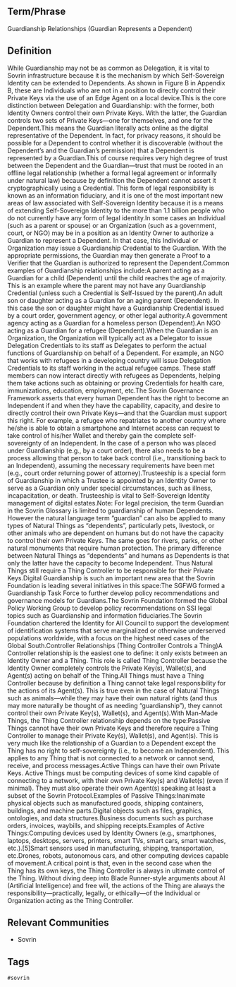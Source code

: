 ## Term/Phrase
Guardianship Relationships (Guardian Represents a Dependent)

## Definition
While Guardianship may not be as common as Delegation, it is vital to Sovrin infrastructure because it is the mechanism by which Self-Sovereign Identity can be extended to Dependents. As shown in Figure B in Appendix B, these are Individuals who are not in a position to directly control their Private Keys via the use of an Edge Agent on a local device.This is the core distinction between Delegation and Guardianship: with the former, both Identity Owners control their own Private Keys. With the latter, the Guardian controls two sets of Private Keys&mdash;one for themselves, and one for the Dependent.This means the Guardian literally acts online as the digital representative of the Dependent. In fact, for privacy reasons, it should be possible for a Dependent to control whether it is discoverable (without the Dependent&rsquo;s and the Guardian&rsquo;s permission) that a Dependent is represented by a Guardian.This of course requires very high degree of trust between the Dependent and the Guardian&mdash;trust that must be rooted in an offline legal relationship (whether a formal legal agreement or informally under natural law) because by definition the Dependent cannot assert it cryptographically using a Credential. This form of legal responsibility is known as an information fiduciary, and it is one of the most important new areas of law associated with Self-Sovereign Identity because it is a means of extending Self-Sovereign Identity to the more than 1.1 billion people who do not currently have any form of legal identity.In some cases an Individual (such as a parent or spouse) or an Organization (such as a government, court, or NGO) may be in a position as an Identity Owner to authorize a Guardian to represent a Dependent. In that case, this Individual or Organization may issue a Guardianship Credential to the Guardian. With the appropriate permissions, the Guardian may then generate a Proof to a Verifier that the Guardian is authorized to represent the Dependent.Common examples of Guardianship relationships include:A parent acting as a Guardian for a child (Dependent) until the child reaches the age of majority. This is an example where the parent may not have any Guardianship Credential (unless such a Credential is Self-Issued by the parent).An adult son or daughter acting as a Guardian for an aging parent (Dependent). In this case the son or daughter might have a Guardianship Credential issued by a court order, government agency, or other legal authority.A government agency acting as a Guardian for a homeless person (Dependent).An NGO acting as a Guardian for a refugee (Dependent).When the Guardian is an Organization, the Organization will typically act as a Delegator to issue Delegation Credentials to its staff as Delegates to perform the actual functions of Guardianship on behalf of a Dependent. For example, an NGO that works with refugees in a developing country will issue Delegation Credentials to its staff working in the actual refugee camps. These staff members can now interact directly with refugees as Dependents, helping them take actions such as obtaining or proving Credentials for health care, immunizations, education, employment, etc.The Sovrin Governance Framework asserts that every human Dependent has the right to become an Independent if and when they have the capability, capacity, and desire to directly control their own Private Keys&mdash;and that the Guardian must support this right. For example, a refugee who repatriates to another country where he/she is able to obtain a smartphone and Internet access can request to take control of his/her Wallet and thereby gain the complete self-sovereignty of an Independent. In the case of a person who was placed under Guardianship (e.g., by a court order), there also needs to be a process allowing that person to take back control (i.e., transitioning back to an Independent), assuming the necessary requirements have been met (e.g., court order returning power of attorney).Trusteeship is a special form of Guardianship in which a Trustee is appointed by an Identity Owner to serve as a Guardian only under special circumstances, such as illness, incapacitation, or death. Trusteeship is vital to Self-Sovereign Identity management of digital estates.Note: For legal precision, the term Guardian in the Sovrin Glossary is limited to guardianship of human Dependents. However the natural language term &ldquo;guardian&rdquo; can also be applied to many types of Natural Things as &ldquo;dependents&rdquo;, particularly pets, livestock, or other animals who are dependent on humans but do not have the capacity to control their own Private Keys. The same goes for rivers, parks, or other natural monuments that require human protection. The primary difference between Natural Things as &ldquo;dependents&rdquo; and humans as Dependents is that only the latter have the capacity to become Independent. Thus Natural Things still require a Thing Controller to be responsible for their Private Keys.Digital Guardianship is such an important new area that the Sovrin Foundation is leading several initiatives in this space:The SGFWG formed a Guardianship Task Force to further develop policy recommendations and governance models for Guardians.The Sovrin Foundation formed the Global Policy Working Group to develop policy recommendations on SSI legal topics such as Guardianship and information fiduciaries.The Sovrin Foundation chartered the Identity for All Council to support the development of identification systems that serve marginalized or otherwise underserved populations worldwide, with a focus on the highest need cases of the Global South.Controller Relationships (Thing Controller Controls a Thing)A Controller relationship is the easiest one to define: it only exists between an Identity Owner and a Thing. This role is called Thing Controller because the Identity Owner completely controls the Private Key(s), Wallet(s), and Agent(s) acting on behalf of the Thing.All Things must have a Thing Controller because by definition a Thing cannot take legal responsibility for the actions of its Agent(s). This is true even in the case of Natural Things such as animals&mdash;while they may have their own natural rights (and thus may more naturally be thought of as needing &ldquo;guardianship&rdquo;), they cannot control their own Private Key(s), Wallet(s), and Agent(s).With Man-Made Things, the Thing Controller relationship depends on the type:Passive Things cannot have their own Private Keys and therefore require a Thing Controller to manage their Private Key(s), Wallet(s), and Agent(s). This is very much like the relationship of a Guardian to a Dependent except the Thing has no right to self-sovereignty (i.e., to become an Independent). This applies to any Thing that is not connected to a network or cannot send, receive, and process messages.Active Things can have their own Private Keys. Active Things must be computing devices of some kind capable of connecting to a network, with their own Private Key(s) and Wallet(s) (even if minimal). They must also operate their own Agent(s) speaking at least a subset of the Sovrin Protocol.Examples of Passive Things:Inanimate physical objects such as manufactured goods, shipping containers, buildings, and machine parts.Digital objects such as files, graphics, ontologies, and data structures.Business documents such as purchase orders, invoices, waybills, and shipping receipts.Examples of Active Things:Computing devices used by Identity Owners (e.g., smartphones, laptops, desktops, servers, printers, smart TVs, smart cars, smart watches, etc.).[5]Smart sensors used in manufacturing, shipping, transportation, etc.Drones, robots, autonomous cars, and other computing devices capable of movement.A critical point is that, even in the second case when the Thing has its own keys, the Thing Controller is always in ultimate control of the Thing. Without diving deep into Blade Runner-style arguments about AI (Artificial Intelligence) and free will, the actions of the Thing are always the responsibility&mdash;practically, legally, or ethically&mdash;of the Individual or Organization acting as the Thing Controller.

## Relevant Communities
* Sovrin

## Tags
```
#sovrin
```
